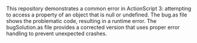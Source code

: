 This repository demonstrates a common error in ActionScript 3: attempting to access a property of an object that is null or undefined.  The bug.as file shows the problematic code, resulting in a runtime error. The bugSolution.as file provides a corrected version that uses proper error handling to prevent unexpected crashes.